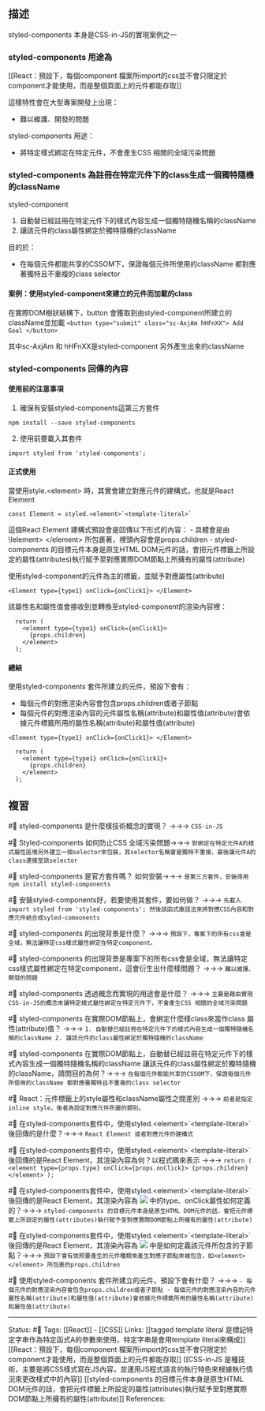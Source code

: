 


## 描述

styled-components 本身是CSS-in-JS的實現案例之一

### styled-components 用途為

[[React：預設下，每個component 檔案所import的css並不會只限定於component才能使用，而是整個頁面上的元件都能存取]]

這樣特性會在大型專案開發上出現：
- 難以維護、開發的問題

styled-components 用途：
- 將特定樣式綁定在特定元件，不會產生CSS 相關的全域污染問題

### styled-components 為註冊在特定元件下的class生成一個獨特隨機的className

styled-component

1. 自動替已經註冊在特定元件下的樣式內容生成一個獨特隨機名稱的className
2. 讓該元件的class屬性綁定於獨特隨機的className

目的於：
- 在每個元件都能共享的CSSOM下，保證每個元件所使用的className 都對應著獨特且不重複的class selector 

#### 案例：使用styled-component來建立的元件而加載的class

在實際DOM樹狀結構下，button 會獲取到由styled-component所建立的className並加載 `<button type="submit" class="sc-AxjAm hHFnXX"> Add Goal </button>`

其中sc-AxjAm 和 hHFnXX是styled-component 另外產生出來的className

### styled-components 回傳的內容

#### 使用前的注意事項
1. 確保有安裝styled-components這第三方套件
```
npm install --save styled-components
```

2. 使用前要載入其套件
```
import styled from 'styled-components';
```

#### 正式使用

當使用style.\<element\> 時，其實會建立對應元件的建構式，也就是React Element
```
const Element = styled.<element>`<template-literal>`
```

這個React Element 建構式預設會是回傳以下形式的內容：
	- 具體會是由\lelement\> \<\/element\> 所包裹著，裡頭內容會是props.children 
	- styled-components 的目標元件本身是原生HTML DOM元件的話，會把元件標籤上所設定的屬性(attributes)執行賦予至對應實際DOM節點上所擁有的屬性(attribute)

使用styled-component的元件為主的標籤，並賦予對應屬性(attribute)
```
<Element type={type1} onClick={onClick1}> </Element>
```

該屬性名和屬性值會接收到並轉換至styled-component的渲染內容裡：
```
  return (
    <element type={type1} onClick={onClick1}>
      {props.children}
    </element>
  );
```


#### 總結
使用styled-components 套件所建立的元件，預設下會有：
- 每個元件的對應渲染內容會包含props.children或者子節點
- 每個元件的對應渲染內容的元件屬性名稱(attribute)和屬性值(attribute)會依據元件標籤所用的屬性名稱(attribute)和屬性值(attribute)
```
<Element type={type1} onClick={onClick1}> </Element>
```
```
  return (
    <element type={type1} onClick={onClick1}>
      {props.children}
    </element>
  );
```

## 複習

#🧠 styled-components 是什麼樣技術概念的實現？ ->->-> `CSS-in-JS`
<!--SR:!2022-12-21,68,250-->

#🧠 Styled-components 如何防止CSS 全域污染問題->->-> `對綁定在特定元件A的樣式屬性區塊另外建立一個selector來包裝，其selector名稱會是獨特不重複，最後讓元件A的class連接至該selector`
<!--SR:!2022-10-18,5,247-->

#🧠 styled-components 是官方套件嗎？ 如何安裝->->-> `是第三方套件，安裝得用npm install styled-components`
<!--SR:!2022-11-26,46,247-->

#🧠 安裝styled-components好，若要使用其套件，要如何做？ ->->-> `先載入import styled from 'styled-components'; 然後該函式庫語法來將對應CSS內容和對應元件結合成syled-comoonents`
<!--SR:!2022-11-25,45,247-->

#🧠  styled-components 的出現背景是什麼？ ->->-> `預設下，專案下的所有css會是全域，無法讓特定css樣式屬性綁定在特定component。`
<!--SR:!2022-12-23,70,250-->


#🧠 styled-components 的出現背景是專案下的所有css會是全域，無法讓特定css樣式屬性綁定在特定component，這會衍生出什麼樣問題？ ->->-> `難以維護、開發的問題`
<!--SR:!2022-11-07,32,210-->

#🧠 styled-components 透過概念而實現的用途會是什麼？ ->->-> `主要是藉由實現CSS-in-JS的概念來讓特定樣式屬性綁定在特定元件下，不會產生CSS 相關的全域污染問題`
<!--SR:!2022-12-17,67,250-->

#🧠 styled-components 在實際DOM節點上，會綁定什麼樣class來當作class 屬性(attribute)值？ ->->-> `1. 自動替已經註冊在特定元件下的樣式內容生成一個獨特隨機名稱的className 2. 讓該元件的class屬性綁定於獨特隨機的className`
<!--SR:!2022-12-06,58,250-->

#🧠 styled-components 在實際DOM節點上，自動替已經註冊在特定元件下的樣式內容生成一個獨特隨機名稱的className 讓該元件的class屬性綁定於獨特隨機的className，請問目的為何？->->-> `在每個元件都能共享的CSSOM下，保證每個元件所使用的className 都對應著獨特且不重複的class selector `
<!--SR:!2022-11-04,37,230-->

#🧠 React：元件標籤上的style屬性和className屬性之間差別 ->->-> `前者是指定inline style，後者為設定對應元件所屬的類別。`
<!--SR:!2022-10-16,2,247-->

#🧠 在styled-components套件中，使用styled.\<element\>\`\<template-literal\>\`  後回傳的是什麼？->->-> `React Element 或者對應元件的建構式`
<!--SR:!2022-12-25,72,250-->

#🧠 在styled-components套件中，使用styled.\<element\>\`\<template-literal\>\`  後回傳的是React Element，其渲染內容為何？以程式碼來表示 ->->-> `return ( <element type={props.type} onClick={props.onClick}> {props.children}  </element> );`
<!--SR:!2022-12-19,68,250-->

#🧠 在styled-components套件中，使用styled.\<element\>\`\<template-literal\>\`  後回傳的是React Element，其渲染內容為  ![](https://res.cloudinary.com/dqfxgtyoi/image/upload/v1662214991/blog/react/style/css-in-js/styled-react-element_exjrbf.png) 中的type、onClick屬性如何定義的？->->-> `styled-components 的目標元件本身是原生HTML DOM元件的話，會把元件標籤上所設定的屬性(attributes)執行賦予至對應實際DOM節點上所擁有的屬性(attribute)`
<!--SR:!2022-12-23,70,250-->

#🧠 在styled-components套件中，使用styled.\<element\>\`\<template-literal\>\`  後回傳的是React Element，其渲染內容為  ![](https://res.cloudinary.com/dqfxgtyoi/image/upload/v1662214991/blog/react/style/css-in-js/styled-react-element_exjrbf.png) 中是如何定義該元件所包含的子節點？->->-> `預設下會有依照要產生的元件種類來產生對應子節點來被包含，如<element> </element> 所包裹的props.children`
<!--SR:!2022-10-15,28,250-->

#🧠 使用styled-components 套件所建立的元件，預設下會有什麼？ ->->-> `- 每個元件的對應渲染內容會包含props.children或者子節點 - 每個元件的對應渲染內容的元件屬性名稱(attribute)和屬性值(attribute)會依據元件標籤所用的屬性名稱(attribute)和屬性值(attribute)`
<!--SR:!2022-12-05,58,250-->

---
Status: #🌱 
Tags:
[[React]] - [[CSS]]
Links:
[[tagged template literal 是標記特定字串作為特定函式A的參數來使用，特定字串是會用template literal來構成]]
[[React：預設下，每個component 檔案所import的css並不會只限定於component才能使用，而是整個頁面上的元件都能存取]]
[[CSS-in-JS 是種技術，主要是將CSS樣式寫在JS內容，並運用JS程式語言的執行特色來根據執行情況來更改樣式中的內容]]
[[styled-components 的目標元件本身是原生HTML DOM元件的話，會把元件標籤上所設定的屬性(attributes)執行賦予至對應實際DOM節點上所擁有的屬性(attribute)]]
References: